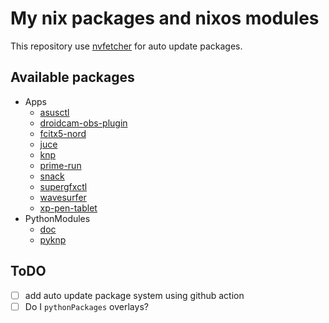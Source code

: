 # My nix packages and nixos modules

This repository use [nvfetcher](https://github.com/berberman/nvfetcher.git) for auto update packages.

## Available packages

- Apps
  - [asusctl](https://gitlab.com/asus-linux/asusctl)
  - [droidcam-obs-plugin]()
  - [fcitx5-nord](https://github.com/tonyfettes/fcitx5-nord.git)
  - [juce]()
  - [knp]()
  - [prime-run]()
  - [snack](https://www.speech.kth.se/snack/)
  - [supergfxctl](https://gitlab.com/asus-linux/supergfxctl)
  - [wavesurfer](https://gitlab.com/asus-linux/supergfxctl)
  - [xp-pen-tablet]()
- PythonModules
  - [doc](https://github.com/heavenshell/py-doq)
  - [pyknp](https://github.com/heavenshell/py-doq)


## ToDO

- [ ] add auto update package system using github action    
- [ ] Do I `pythonPackages` overlays?
